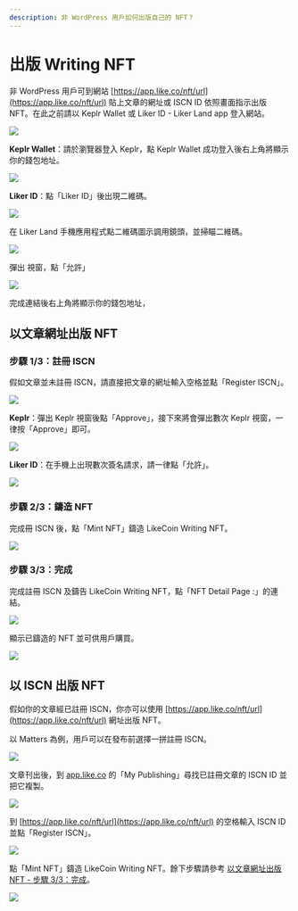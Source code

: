 ```yaml
---
description: 非 WordPress 用戶如何出版自己的 NFT？
---
```


# 出版 Writing NFT

非 WordPress 用戶可到網站 [https://app.like.co/nft/url](https://app.like.co/nft/url) 貼上文章的網址或 ISCN ID 依照畫面指示出版 NFT。在此之前請以 Keplr Wallet 或 Liker ID - Liker Land app 登入網站。

![](<../../.gitbook/assets/NFT Portal 1.png>)

**Keplr Wallet**：請於瀏覽器登入 Keplr，點 Keplr Wallet 成功登入後右上角將顯示你的錢包地址。

![](<../../.gitbook/assets/NFT Portal 1 a.png>)

**Liker ID**：點「Liker ID」後出現二維碼。

![](<../../.gitbook/assets/NFT Portal 1 b.png>)

在 Liker Land 手機應用程式點二維碼圖示調用鏡頭，並掃瞄二維碼。

![](<../../.gitbook/assets/NFT Portal 1 c.png>)

彈出  視窗，點「允許」

![](<../../.gitbook/assets/NFT Portal 1 d.png>)

完成連結後右上角將顯示你的錢包地址，

## 以文章網址出版 NFT

### 步驟 1/3：註冊 ISCN

假如文章並未註冊 ISCN，請直接把文章的網址輸入空格並點「Register ISCN」。

![](<../../.gitbook/assets/NFT Portal 2.png>)

**Keplr**：彈出 Keplr 視窗後點「Approve」，接下來將會彈出數次 Keplr 視窗，一律按「Approve」即可。

![](<../../.gitbook/assets/NFT Portal 3.png>)

**Liker ID**：在手機上出現數次簽名請求，請一律點「允許」。

![](<../../.gitbook/assets/NFT Portal 3a.png>)

### 步驟 2/3：鑄造 NFT

完成冊 ISCN 後，點「Mint NFT」鑄造 LikeCoin Writing NFT。

![](<../../.gitbook/assets/NFT Portal 4.png>)

### 步驟 3/3：完成

完成註冊 ISCN 及鑄告 LikeCoin Writing NFT，點「NFT Detail Page :」的連結。

![](<../../.gitbook/assets/NFT Portal 5.png>)

顯示已鑄造的 NFT 並可供用戶購買。

![](<../../.gitbook/assets/NFT Portal 6.png>)

## 以 ISCN 出版 NFT

假如你的文章經已註冊 ISCN，你亦可以使用 [https://app.like.co/nft/url](https://app.like.co/nft/url) 網址出版 NFT。

以 Matters 為例，用戶可以在發布前選擇一拼註冊 ISCN。

![](<../../.gitbook/assets/NFT Portal ISCN 1 (1).png>)

文章刊出後，到 [app.like.co](https://app.like.co/) 的「My Publishing」尋找已註冊文章的 ISCN ID 並把它複製。

![](<../../.gitbook/assets/NFT Portal ISCN 2.png>)

到 [https://app.like.co/nft/url](https://app.like.co/nft/url) 的空格輸入 ISCN ID 並點「Register ISCN」。

![](<../../.gitbook/assets/NFT Portal ISCN 3.png>)

點「Mint NFT」鑄造 LikeCoin Writing NFT。餘下步驟請參考 [以文章網址出版 NFT - 步驟 3/3：完成](mint.md#bu-zhou-33-wan-cheng)。

![](<../../.gitbook/assets/NFT Portal ISCN 4.png>)

